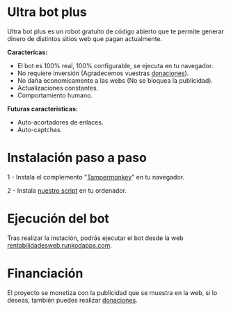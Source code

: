 # Ultra bot plus

Ultra bot plus es un robot gratuito de código abierto que te permite generar dinero de distintos sitios web que pagan actualmente.

**Caracterícas:**
- El bot es 100% real, 100% configurable, se ejecuta en tu navegador.
- No requiere inversión (Agradecemos vuestras [donaciones](https://rentabilidadesweb.runkodapps.com/donaciones)).
- No daña economícamente a las webs (No se bloquea la publicidad).
- Actualizaciones constantes.
- Comportamiento humano.

**Futuras caracteristicas:**
- Auto-acortadores de enlaces.
- Auto-captchas.

# Instalación paso a paso

1 - Instala el complemento "[Tampermonkey](https://www.tampermonkey.net/)" en tu navegador.

2 - Instala [nuestro script](https://universales.gitlab.io/rentabilidades-team/Ultra-Bot-Plus.user.js) en tu ordenador.

# Ejecución del bot

Tras realizar la instación, podrás ejecutar el bot desde la web [rentabilidadesweb.runkodapps.com](https://rentabilidadesweb.runkodapps.com/).

# Financiación

El proyecto se monetiza con la publicidad que se muestra en la web, si lo deseas, también puedes realizar [donaciones](https://rentabilidadesweb.runkodapps.com/donaciones).


